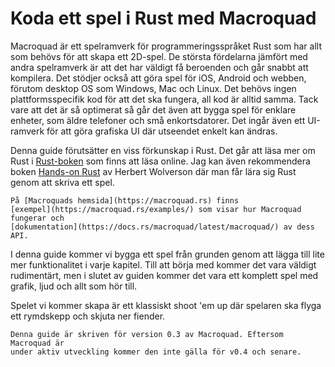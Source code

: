 # Koda ett spel i Rust med Macroquad

Macroquad är ett spelramverk för programmeringsspråket Rust som har allt som
behövs för att skapa ett 2D-spel. De största fördelarna jämfört med andra
spelramverk är att det har väldigt få beroenden och går snabbt att kompilera.
Det stödjer också att göra spel för iOS, Android och webben, förutom desktop
OS som Windows, Mac och Linux. Det behövs ingen plattformsspecifik kod för att
det ska fungera, all kod är alltid samma. Tack vare att det är så optimerat så
går det även att bygga spel för enklare enheter, som äldre telefoner och små
enkortsdatorer. Det ingår även ett UI-ramverk för att göra grafiska UI där
utseendet enkelt kan ändras.

Denna guide förutsätter en viss förkunskap i Rust. Det går att läsa mer om
Rust i [Rust-boken](https://doc.rust-lang.org/book/) som finns att läsa
online. Jag kan även rekommendera boken [Hands-on Rust](https://pragprog.com/titles/hwrust/hands-on-rust/)
av Herbert Wolverson där man får lära sig Rust genom att skriva ett spel.

```admonish info
På [Macroquads hemsida](https://macroquad.rs) finns
[exempel](https://macroquad.rs/examples/) som visar hur Macroquad fungerar och
[dokumentation](https://docs.rs/macroquad/latest/macroquad/) av dess API.
```

I denna guide kommer vi bygga ett spel från grunden genom att lägga till
lite mer funktionalitet i varje kapitel. Till att börja med kommer det vara
väldigt rudimentärt, men i slutet av guiden kommer det vara ett komplett spel
med grafik, ljud och allt som hör till.

Spelet vi kommer skapa är ett klassiskt shoot 'em up där spelaren ska flyga
ett rymdskepp och skjuta ner fiender.

```admonish note
Denna guide är skriven för version 0.3 av Macroquad. Eftersom Macroquad är
under aktiv utveckling kommer den inte gälla för v0.4 och senare.
```
